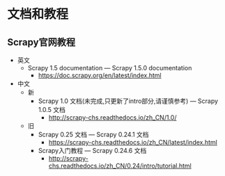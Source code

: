 # 文档和教程

## Scrapy官网教程

* 英文
  * Scrapy 1.5 documentation — Scrapy 1.5.0 documentation
    * https://doc.scrapy.org/en/latest/index.html
* 中文
  * 新
    * Scrapy 1.0 文档(未完成,只更新了intro部分,请谨慎参考) — Scrapy 1.0.5 文档
      * http://scrapy-chs.readthedocs.io/zh_CN/1.0/
  * 旧
    * Scrapy 0.25 文档 — Scrapy 0.24.1 文档
        * https://scrapy-chs.readthedocs.io/zh_CN/latest/index.html
    * Scrapy入门教程 — Scrapy 0.24.6 文档
        * http://scrapy-chs.readthedocs.io/zh_CN/0.24/intro/tutorial.html
